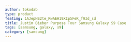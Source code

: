 ```yaml
---
author: tokodab
type: product
featimg: 1AJepNS2te_RwAEH19XIp5FeK_f93d_sd
title: Justin Bieber Purpose Tour Samsung Galaxy S9 Case
tags: [samsung, galaxy, s9]
category: [samsung]
---
```

